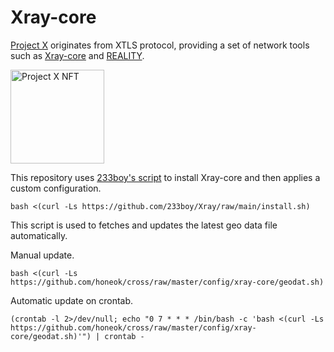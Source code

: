 # Xray-core

[Project X][1] originates from XTLS protocol, providing a set of network tools such as [Xray-core][2] and [REALITY][3].

<img src="https://raw2.seadn.io/ethereum/0x5ee362866001613093361eb8569d59c4141b76d1/7fa9ce900fb39b44226348db330e32/8b7fa9ce900fb39b44226348db330e32.svg" alt="Project X NFT" width="150"/>

This repository uses [233boy's script][4] to install Xray-core and then applies a custom configuration.

```shell
bash <(curl -Ls https://github.com/233boy/Xray/raw/main/install.sh)
```

This script is used to fetches and updates the latest geo data file automatically.

Manual update.

```shell
bash <(curl -Ls https://github.com/honeok/cross/raw/master/config/xray-core/geodat.sh)
```

Automatic update on crontab.

```shell
(crontab -l 2>/dev/null; echo "0 7 * * * /bin/bash -c 'bash <(curl -Ls https://github.com/honeok/cross/raw/master/config/xray-core/geodat.sh)'") | crontab -
```

[1]: https://github.com/XTLS
[2]: https://github.com/XTLS/Xray-core
[3]: https://github.com/XTLS/REALITY
[4]: https://github.com/233boy/Xray
